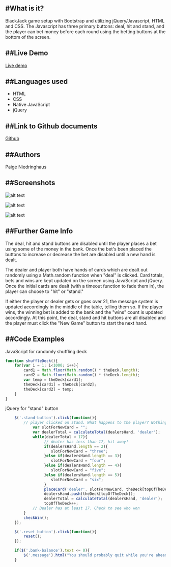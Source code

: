 #What is it?
-------
BlackJack game setup with Bootstrap and utilizing jQuery/Javascript, HTML and CSS. The Javascript has three primary buttons: deal, hit and stand, and the player can bet money before each round using the betting buttons at the bottom of the screen. 

##Live Demo
---
[Live demo](http://pn-blackjack.surge.sh)

##Languages used
-------
  * HTML
  * CSS
  * Native JavaScript
  * jQuery

##Link to Github documents
-------
[Github](https://github.com/paigen11/blackjack.git)

##Authors
-------
Paige Niedringhaus

##Screenshots
--------
![alt text](https://github.com/paigen11/blackjack/blob/master/screenshots/blackjack-shot1.png "blackjack-shot1.png")

![alt text](https://github.com/paigen11/blackjack/blob/master/screenshots/blackjack-shot2.png "blackjack-shot2.png")

![alt text](https://github.com/paigen11/blackjack/blob/master/screenshots/blackjack-shot3.png "blackjack-shot3.png")

##Further Game Info
--------
The deal, hit and stand buttons are disabled until the player places a bet using some of the money in the bank. Once the bet's been placed the buttons to increase or decrease the bet are disabled until a new hand is dealt.

The dealer and player both have hands of cards which are dealt out randomly using a Math.random function when "deal" is clicked. Card totals, bets and wins are kept updated on the screen using JavaScript and jQuery. Once the initial cards are dealt (with a timeout function to fade them in), the player can choose to "hit" or "stand."

If either the player or dealer gets or goes over 21, the message system is updated accordingly in the middle of the table, telling them so. If the player wins, the winning bet is added to the bank and the "wins" count is updated accordingly. At this point, the deal, stand and hit buttons are all disabled and the player must click the "New Game" button to start the next hand.

##Code Examples
--------
JavaScript for randomly shuffling deck
```javascript
function shuffleDeck(){
	for(var i = 1; i<1000; i++){
		card1 = Math.floor(Math.random() * theDeck.length);
		card2 = Math.floor(Math.random() * theDeck.length);
		var temp = theDeck[card1];
		theDeck[card1] = theDeck[card2];
		theDeck[card2] = temp;
	}
}
```

jQuery for "stand" button
```javascript
	$('.stand-button').click(function(){
		// player clicked on stand. What happens to the player? Nothing.
			var slotForNewCard = "";
			var dealerTotal = calculateTotal(dealersHand, 'dealer');
			while(dealerTotal < 17){
				 // dealer has less than 17, hit away!
				 if(dealersHand.length == 2){
				 	slotForNewCard = "three";
				 }else if(dealersHand.length == 3){
				 	slotForNewCard = "four";
				 }else if(dealersHand.length == 4){
				 	slotForNewCard = "five";
				 }else if(dealersHand.length == 5){
				 	slotForNewCard = "six";
				 }
				 placeCard('dealer', slotForNewCard, theDeck[topOfTheDeck]);
				 dealersHand.push(theDeck[topOfTheDeck]);
				 dealerTotal = calculateTotal(dealersHand, 'dealer');
				 topOfTheDeck++;
			// Dealer has at least 17. Check to see who won
		}
		checkWin();		
	});

	$('.reset-button').click(function(){
		reset();
	});

	if($('.bank-balance').text <= 0){
		$('.message').html("You should probably quit while you're ahead. The house always wins in the end.")
	}
```


